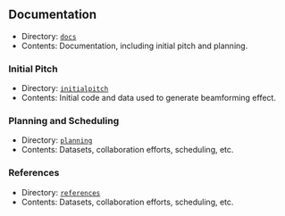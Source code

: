 ## Documentation

- Directory: [`docs`](https://github.com/Lab41/Magnolia/tree/master/docs)
- Contents: Documentation, including initial pitch and planning.

### Initial Pitch
- Directory: [`initialpitch`](https://github.com/Lab41/Magnolia/tree/master/docs/initialpitch)
- Contents: Initial code and data used to generate beamforming effect.

### Planning and Scheduling
- Directory: [`planning`](https://github.com/Lab41/Magnolia/tree/master/docs/planning)
- Contents: Datasets, collaboration efforts, scheduling, etc.

### References
- Directory: [`references`](https://github.com/Lab41/Magnolia/tree/master/docs/references)
- Contents: Datasets, collaboration efforts, scheduling, etc.
